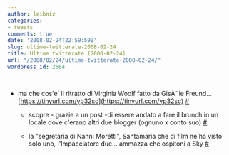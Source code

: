 ```yaml
---
author: leibniz
categories:
- tweets
comments: true
date: '2008-02-24T22:59:59Z'
slug: ultime-twitterate-2008-02-24
title: Ultime twitterate (2008-02-24)
url: "/2008/02/24/ultime-twitterate-2008-02-24/"
wordpress_id: 2664

---
```

* ma che cos'e' il ritratto di Virginia Woolf fatto da GisÃ¨le Freund... [https://tinyurl.com/yp32sc](https://tinyurl.com/yp32sc) [#](https://twitter.com/leibniz/statuses/752198042)

	
  * scopre - grazie a un post -di essere andato  a fare il brunch in un locale dove c'erano altri due blogger (ognuno x conto suo) [#](https://twitter.com/leibniz/statuses/752374292)

	
  * la "segretaria di Nanni Moretti", Santamaria che di film ne ha visto solo uno, l'Impacciatore due... ammazza che ospitoni a Sky [#](https://twitter.com/leibniz/statuses/752882432)


